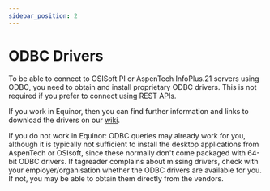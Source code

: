 ```yaml
---
sidebar_position: 2
---
```


# ODBC Drivers

To be able to connect to OSISoft PI or AspenTech InfoPlus.21 servers using ODBC, you need to obtain and install 
proprietary ODBC drivers. This is not required if you prefer to connect using REST APIs.

If you work in Equinor, then you can find further information and links to download the drivers on our
[wiki](https://wiki.equinor.com/wiki/index.php/tagreader-python).

If you do not work in Equinor: ODBC queries may already work for you, although it is typically not sufficient to 
install the desktop applications from AspenTech or OSIsoft, since these normally don't come packaged with 64-bit 
ODBC drivers. If tagreader complains about missing drivers, check with your employer/organisation whether the ODBC 
drivers are available for you. If not, you may be able to obtain them directly from the vendors.